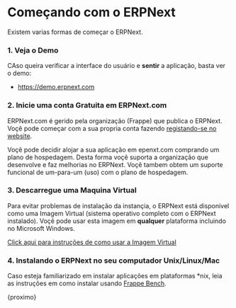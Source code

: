 <!-- add-breadcrumbs -->
# Começando com o ERPNext

Existem varias formas de começar o ERPNext.

### 1\. Veja o Demo

CAso queira verificar a interface do usuário e **sentir** a aplicação, basta
ver o demo:

  * <https://demo.erpnext.com>

### 2\. Inicie uma conta Gratuita em ERPNext.com


ERPNext.com é gerido pela organização (Frappe) que publica o ERPNext.
Voçê pode começar com a sua propria conta fazendo [registando-se no
website](https://erpnext.com).

Voçê pode decidir alojar a sua aplicação em epenxt.com comprando um plano de hospedagem.
Desta forma voçê suporta a organização que desenvolve e faz melhorias no 
ERPNext. Voçê tambem obtem um suporte funcional de um-para-um (uso) com o plano de hospedagem.

### 3\. Descarregue uma Maquina Virtual

Para evitar problemas de instalação da instançia, o ERPNext está disponivel como uma
Imagem Virtual (sistema operativo completo com o ERPNext instalado). Voçê pode usar
esta imagem em **qualquer** plataforma incluindo no Microsoft Windows.

[Click aqui para instruções de como usar a Imagem Virtual](https://erpnext.com/download)

### 4\. Instalando o ERPNext no seu computador Unix/Linux/Mac

Caso esteja familiarizado em instalar aplicações em plataformas *nix, leia as instruções em como instalar usando [Frappe Bench](https://github.com/frappe/bench).

{proximo}

